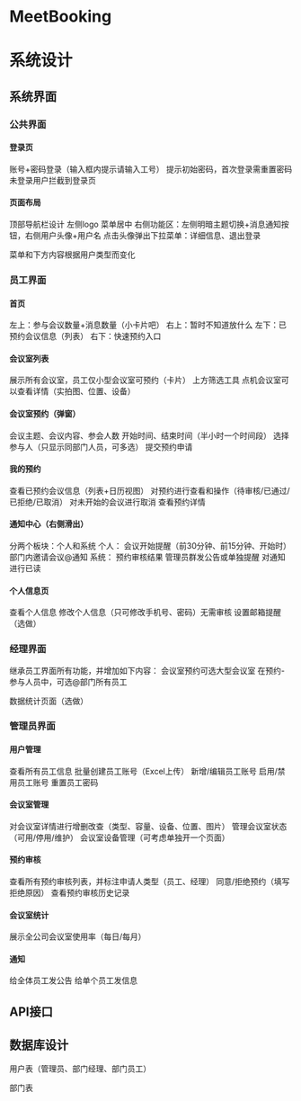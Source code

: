 # MeetBooking

# 系统设计

## 系统界面

### 公共界面

#### 登录页

账号+密码登录（输入框内提示请输入工号）
提示初始密码，首次登录需重置密码
未登录用户拦截到登录页

#### 页面布局

顶部导航栏设计
左侧logo
菜单居中
右侧功能区：左侧明暗主题切换+消息通知按钮，右侧用户头像+用户名
点击头像弹出下拉菜单：详细信息、退出登录

菜单和下方内容根据用户类型而变化



### 员工界面

#### 首页

左上：参与会议数量+消息数量（小卡片吧）
右上：暂时不知道放什么
左下：已预约会议信息（列表）
右下：快速预约入口

#### 会议室列表

展示所有会议室，员工仅小型会议室可预约（卡片）
上方筛选工具
点机会议室可以查看详情（实拍图、位置、设备）

#### 会议室预约（弹窗）

会议主题、会议内容、参会人数
开始时间、结束时间（半小时一个时间段）
选择参与人（只显示同部门人员，可多选）
提交预约申请

#### 我的预约

查看已预约会议信息（列表+日历视图）
对预约进行查看和操作（待审核/已通过/已拒绝/已取消）
对未开始的会议进行取消
查看预约详情

#### 通知中心（右侧滑出）

分两个板块：个人和系统
个人：
会议开始提醒（前30分钟、前15分钟、开始时）
部门内邀请会议@通知
系统：
预约审核结果
管理员群发公告或单独提醒
对通知进行已读

#### 个人信息页

查看个人信息
修改个人信息（只可修改手机号、密码）无需审核
设置邮箱提醒（选做）



### 经理界面

继承员工界面所有功能，并增加如下内容：
会议室预约可选大型会议室
在预约-参与人员中，可选@部门所有员工

数据统计页面（选做）



### 管理员界面

#### 用户管理

查看所有员工信息
批量创建员工账号（Excel上传）
新增/编辑员工账号
启用/禁用员工账号
重置员工密码

#### 会议室管理

对会议室详情进行增删改查（类型、容量、设备、位置、图片）
管理会议室状态（可用/停用/维护）
会议室设备管理（可考虑单独开一个页面）

#### 预约审核

查看所有预约审核列表，并标注申请人类型（员工、经理）
同意/拒绝预约（填写拒绝原因）
查看预约审核历史记录

#### 会议室统计

展示全公司会议室使用率（每日/每月）

#### 通知

给全体员工发公告
给单个员工发信息



## API接口











## 数据库设计

用户表（管理员、部门经理、部门员工）

部门表

